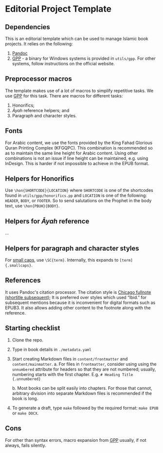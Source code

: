 
# Editorial Project Template

## Dependencies

This is an editorial template which can be used to manage Islamic book projects.
It relies on the following:

1. [Pandoc]
2. [GPP] - a binary for Windows systems is provided in `utils/gpp`. For other systems, follow instructions on the official website.

## Preprocessor macros

The template makes use of a lot of macros to simplify repetitive tasks.
We use [GPP] for this task.
There are macros for different tasks:

1. Honorifics;
2. *Āyah* reference helpers; and
3. Paragraph and character styles.

## Fonts

For Arabic content, we use the fonts provided by the King Fahad Glorious Quran Printing Complex (KFGQPC).
This combination is recommended so as to maintain the same line height for Arabic content.
Using other combinations is not an issue if line height can be maintained, e.g. using InDesign.
This is harder if not impossible to achieve in the EPUB format.

## Helpers for Honorifics

Use `\hon{SHORTCODE}{LOCATION}` where `SHORTCODE` is one of the shortcodes found
in `utils/gpp/honorifics.pp` and `LOCATION` is one of the following: `HEADER`,
`BODY`, or `FOOTER`. So to send salutations on the Prophet in the body text, use
`\hon{PBUH}{BODY}`.

## Helpers for *Āyah* reference

...

## Helpers for paragraph and character styles

For [small caps], use `\SC{term}`.
Internally, this expands to `[term]{.smallcaps}`.

## References

It uses Pandoc's citation processor.
The citation style is [Chicago fullnote (shortitle subsequent)];
It is preferred over styles which used “Ibid.” for subsequent mentions because it is inconvenient for digital formats such as EPUB3.
It also allows adding other content to the footnote along with the reference.

## Starting checklist

1. Clone the repo.

2. Type in book details in `./metadata.yaml`

3. Start creating Markdown files in `content/frontmatter` and `content/mainmatter`.
   a.  For files in `frontmatter`, consider using using the `unnumbered` attribute for headers so that they are not numbered; usually, numbering starts with the first chapter. E.g. `# Heading Title {.unnumbered}`

   b.  Most books can be split easily into chapters. For those that cannot,
   arbitrary division into separate Markdown files is recommended if the book is long.

4. To generate a draft, type `make` followed by the required format: `make EPUB` or `make DOCX`.

## Cons

For other than syntax errors, macro expansion from [GPP] usually, if not always, fails silently.

[Pandoc]: https://pandoc.org/
[GPP]: https://files.nothingisreal.com/software/gpp/gpp.html
[Chicago fullnote (shortitle subsequent)]: https://www.zotero.org/styles/chicago-fullnote-bibliography-short-title-subsequent
[small caps]: https://en.wikipedia.org/wiki/Small_caps

